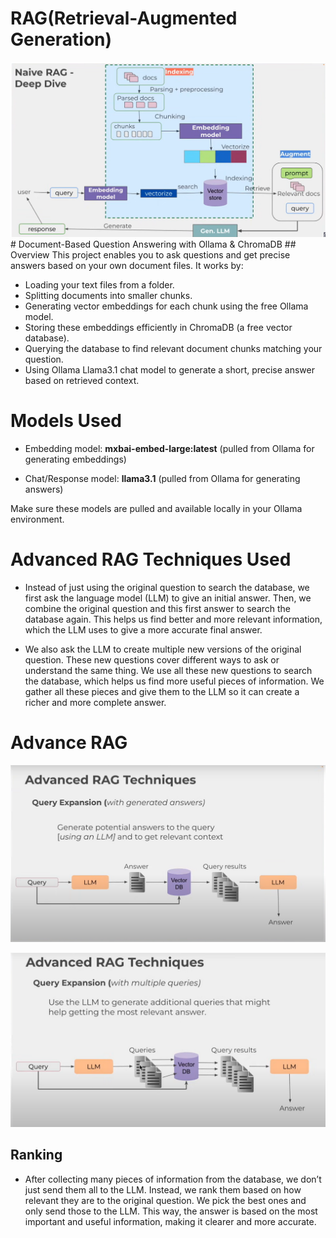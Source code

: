 # RAG(Retrieval-Augmented Generation)
<img src="images/Naive_RAG_Diagram.png" alt="RAG" style="max-width: 100%; height: auto;" />
# Document-Based Question Answering with Ollama & ChromaDB
## Overview
This project enables you to ask questions and get precise answers based on your own document files. It works by:

- Loading your text files from a folder.
- Splitting documents into smaller chunks.
- Generating vector embeddings for each chunk using the free Ollama model.
- Storing these embeddings efficiently in ChromaDB (a free vector database).
- Querying the database to find relevant document chunks matching your question.
- Using Ollama Llama3.1 chat model to generate a short, precise answer based on retrieved context.

# Models Used
- Embedding model: __mxbai-embed-large:latest__ (pulled from Ollama for generating embeddings)

- Chat/Response model: __llama3.1__ (pulled from Ollama for generating answers)

Make sure these models are pulled and available locally in your Ollama environment.

# Advanced RAG Techniques Used
- Instead of just using the original question to search the database, we first ask the language model (LLM) to give an initial answer. Then, we combine the original question and this first answer to search the database again. This helps us find better and more relevant information, which the LLM uses to give a more accurate final answer.

- We also ask the LLM to create multiple new versions of the original question. These new questions cover different ways to ask or understand the same thing. We use all these new questions to search the database, which helps us find more useful pieces of information. We gather all these pieces and give them to the LLM so it can create a richer and more complete answer.
# Advance RAG
![Advanced RAG](images/advanced_RAG_Diagram.png)

![Advance RAG](images/advanced_RAG_Diagram2.png)

## Ranking
- After collecting many pieces of information from the database, we don’t just send them all to the LLM. Instead, we rank them based on how relevant they are to the original question. We pick the best ones and only send those to the LLM. This way, the answer is based on the most important and useful information, making it clearer and more accurate.


